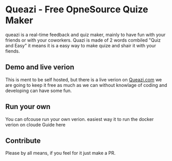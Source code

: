 # Queazi - Free OpneSource Quize Maker 
queazi is a real-time feedback and quiz maker, mainly to have fun with your friends or with your coworkers. Quazi is made of 2 words combiled "Quiz and Easy" it means it is a easy way to make quize and shair it with your fiends.

## Demo and live verion
This is ment to be self hosted, but there is a live verion on [Queazi.com](queazi.com) we are going to keep it free as much as we can without knowlage of coding and developing can have some fun. 

## Run your own 
You can ofcouse run your own verion. easiest way it to run the docker verion on cloude Guide here 

## Contribute
Please by all means, if you feel for it just make a PR.


